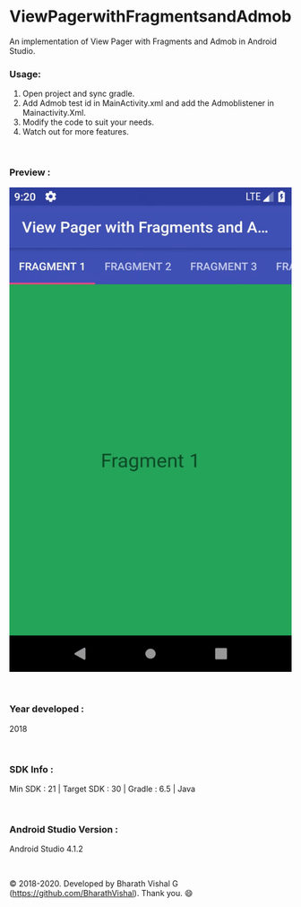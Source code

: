﻿# ViewPagerwithFragmentsandAdmob

An implementation of View Pager with Fragments and Admob in Android Studio. 


### Usage:
1. Open project and sync gradle.
2. Add Admob test id in MainActivity.xml and add the Admoblistener in Mainactivity.Xml.
3. Modify the code to suit your needs.
4. Watch out for more features.



&nbsp;

### Preview : 
![](https://github.com/BharathVishal/ViewPagerwithFragmentsandAdmob/blob/master/Preview/PreviewGif.gif)


&nbsp;

### Year developed : 
2018


&nbsp;

### SDK Info : 
Min SDK : 21  | Target SDK : 30 | Gradle : 6.5 | Java

&nbsp;


### Android Studio Version : 
Android Studio 4.1.2


&nbsp;

© 2018-2020. Developed by Bharath Vishal G (https://github.com/BharathVishal).
Thank you. :smile:
